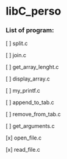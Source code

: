 # libC_perso

### List of program: 

[ ]	split.c

[ ]	join.c

[ ]	get_array_lenght.c

[ ]	display_array.c

[ ]	my_printf.c

[ ]	append_to_tab.c

[ ]	remove_from_tab.c

[ ]	get_arguments.c

[x]	open_file.c

[x]	read_file.c